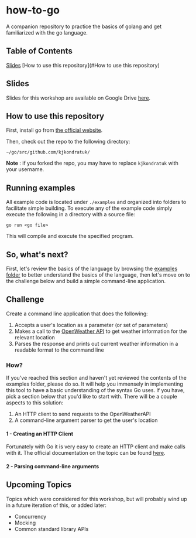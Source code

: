 # how-to-go
A companion repository to practice the basics of golang and get familiarized with the go language.

## Table of Contents
[Slides](#Slides)
[How to use this repository](#How to use this repository)

## Slides

Slides for this workshop are available on Google Drive [here](https://docs.google.com/presentation/d/1CZf_PU0QUsokGeG1LApA2PQcDt8zIrkGZTHvHvpHH1g/edit?usp=sharing).

## How to use this repository

First, install go from [the official website](https://go.dev/dl/).

Then, check out the repo to the following directory:
```text
~/go/src/github.com/kjkondratuk/
```

**Note** : if you forked the repo, you may have to replace `kjkondratuk` with your username.

## Running examples

All example code is located under `./examples` and organized into folders to facilitate simple building.
To execute any of the example code simply execute the following in a directory with a source file:
```text
go run <go file>
```
This will compile and execute the specified program.

## So, what's next?

First, let's review the basics of the language by browsing the [examples folder](./examples) to better
understand the basics of the language, then let's move on to the challenge below and build
a simple command-line application.

## Challenge

Create a command line application that does the following:
1. Accepts a user's location as a parameter (or set of parameters)
2. Makes a call to the [OpenWeather API](https://openweathermap.org/api) to get weather information for the relevant
location
3. Parses the response and prints out current weather information in a readable
format to the command line

### How?

If you've reached this section and haven't yet reviewed the contents of the examples folder, please do so.  It will
help you immensely in implementing this tool to have a basic understanding of the syntax Go uses.  If you have, pick a
section below that you'd like to start with.  There will be a couple aspects to this solution:
1. An HTTP client to send requests to the OpenWeatherAPI
2. A command-line argument parser to get the user's location

#### 1 - Creating an HTTP Client

Fortunately with Go it is very easy to create an HTTP client and make calls with it.  The official documentation on the
topic can be found [here](https://pkg.go.dev/net/http).  

#### 2 - Parsing command-line arguments



## Upcoming Topics

Topics which were considered for this workshop, but will probably wind up in a future iteration of this, or added later:
* Concurrency
* Mocking
* Common standard library APIs
